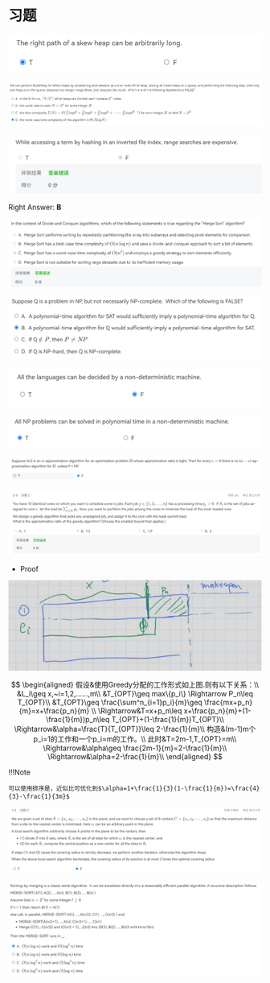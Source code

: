 # **习题**

<img src="./pic/T1.png" alt="T1" style="zoom:80%;" /> 



![T2](pic/T2.png)

![T3](pic/T3.jpg)

Right Answer: **B**

![T4](pic/T4.jpg)

![T5](pic/T5.jpg)

![T6](pic/T6.jpg)

![T7](pic/T7.jpg)

![T8](pic/T8.jpg)

![T9](pic/T9.jpg)

- Proof

![T9-1](pic/T9-1.jpg) 

$$
\begin{aligned}
假设&使用Greedy分配的工作形式如上图.则有以下关系：\\
&L_i\geq x,~i=1,2,……,m\\
&T_{OPT}\geq max\{p_i\} \Rightarrow P_n\leq T_{OPT}\\
&T_{OPT}\geq \frac{\sum^n_{i=1}p_i}{m}\geq \frac{mx+p_n}{m}=x+\frac{p_n}{m} \\
\Rightarrow&T=x+p_n\leq x+\frac{p_n}{m}+(1-\frac{1}{m})p_n\leq T_{OPT}+(1-\frac{1}{m})T_{OPT}\\
\Rightarrow&\alpha=\frac{T}{T_{OPT}}\leq 2-\frac{1}{m}\\
构造&(m-1)m个p_i=1的工作和一个p_i=m的工作。\\
此时&T=2m-1,T_{OPT}=m\\
\Rightarrow&\alpha\geq \frac{2m-1}{m}=2-\frac{1}{m}\\
\Rightarrow&\alpha=2-\frac{1}{m}\\
\end{aligned}
$$

!!!Note

	可以使用排序是，近似比可优化到$\alpha=1+\frac{1}{3}(1-\frac{1}{m})=\frac{4}{3}-\frac{1}{3m}$

![T10](pic/T10.jpg)

![T11](pic/T11.jpg)

